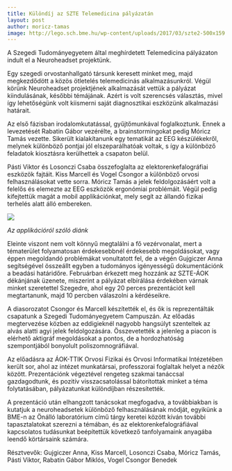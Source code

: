 ```yaml
---
title: Különdíj az SZTE Telemedicina pályázatán
layout: post
author: moricz-tamas
image: http://lego.sch.bme.hu/wp-content/uploads/2017/03/szte2-500x159.jpg
---
```

A Szegedi Tudományegyetem által meghírdetett Telemedicina pályázaton indult el a Neuroheadset projektünk.

Egy szegedi orvostanhallgató társunk keresett minket meg, majd megkezdődött a közös ötletelés telemedicinás alkalmazásunkról. Végül körünk Neuroheadset projektjének alkalmazását vettük a pályázat kiindulásának, későbbi témájának. Azért is volt szerencsés választás, mivel így lehetőségünk volt kiismerni saját diagnosztikai eszközünk alkalmazási határait.

Az első fázisban irodalomkutatással, gyűjtőmunkával foglalkoztunk. Ennek a levezetését Rabatin Gábor vezérélte, a brainstormingokat pedig Móricz Tamás vezette. Sikerült kialakítanunk egy tematikát az EEG készülékekről, melynek különböző pontjai jól elszeparálhatóak voltak, s így a különböző feladatok kiosztásra kerülhettek a csapaton belül.

Pásti Viktor és Losonczi Csaba összefoglalta az elektorenkefalográfiai eszközök fajtáit. Kiss Marcell és Vogel Csongor a különböző orvosi felhasználásokat vette sorra. Móricz Tamás a jelek feldolgozásáért volt a felelős és elemezte az EEG eszközök ergonómiai problémáit. Végül pedig kifejtettük magát a mobil applikációnkat, mely segít az állandó fizikai terhelés alatt álló embereken.

![](http://lego.sch.bme.hu/wp-content/uploads/2017/03/szte1.jpg)

_Az applikációról szóló diánk_

Eleinte viszont nem volt könnyű megtalálni a fő vezérvonalat, mert a tématerület folyamatosan érdekesebbnél érdekesebb megoldásokat, vagy éppen megoldandó problémákat vonultatott fel, de a végén Gujgiczer Anna segítségével összeállt egyben a tudományos igényességű dokumentációnk a beadási határidőre. Februárban érkezett meg hozzánk az SZTE-ÁOK dékánjának üzenete, miszerint a pályázat elbírálása érdekében várnak minket szeretettel Szegedre, ahol egy 20 perces prezentációt kell megtartanunk, majd 10 percben válaszolni a kérdéseikre.

A diasorozatot Csongor és Marcell készítették el, és ők is reprezentálták csapatunk a Szegedi Tudományegyetem Campuszán. Az előadás megtervezése közben az eddigieknél nagyobb hangsúlyt szenteltek az alvás alatti agyi jelek feldolgozására. Összevetették a jelenleg a piacon is elérhető aktigráf megoldásokat a pontos, de a hordozhatóság szempontjából bonyolult poliszomnográfiával.

Az előadásra az ÁOK-TTIK Orvosi Fizikai és Orvosi Informatikai Intézetében került sor, ahol az intézet munkatársai, professzorai foglaltak helyet a nézők között. Prezentációnk végeztével rengeteg szakmai tanáccsal gazdagodtunk, és pozitív visszacsatolással bátorítottak minket a téma folytatásában, pályázatunkat különdíjban részesítették.

A prezentáció után elhangzott tanácsokat megfogadva, a továbbiakban is kutatjuk a neuroheadsetek különböző felhasználásának módját, egyikünk a BME-n az Önálló laboratórium című tárgy keretei között kíván további tapasztalatokat szerezni a témában, és az elektorenkefalográfiával kapcsolatos tudásunkat beépítettük következő tanfolyamaink anyagába leendő körtársaink számára.

Résztvevők: Gujgiczer Anna, Kiss Marcell, Losonczi Csaba, Móricz Tamás, Pásti Viktor, Rabatin Gábor Miklós, Vogel Csongor Benedek
